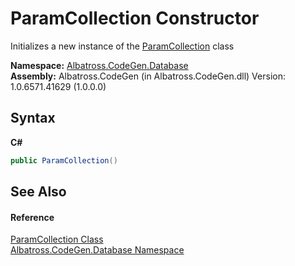 # ParamCollection Constructor 
 

Initializes a new instance of the <a href="T_Albatross_CodeGen_Database_ParamCollection.md">ParamCollection</a> class

**Namespace:**&nbsp;<a href="N_Albatross_CodeGen_Database.md">Albatross.CodeGen.Database</a><br />**Assembly:**&nbsp;Albatross.CodeGen (in Albatross.CodeGen.dll) Version: 1.0.6571.41629 (1.0.0.0)

## Syntax

**C#**<br />
``` C#
public ParamCollection()
```


## See Also


#### Reference
<a href="T_Albatross_CodeGen_Database_ParamCollection.md">ParamCollection Class</a><br /><a href="N_Albatross_CodeGen_Database.md">Albatross.CodeGen.Database Namespace</a><br />